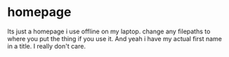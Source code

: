 # homepage
Its just a homepage i use offline on my laptop. change any filepaths to where you put the thing if you use it.
And yeah i have my actual first name in a title. I really don't care.
